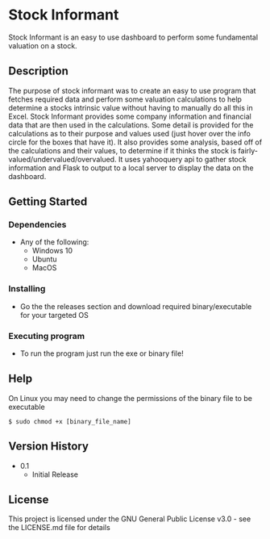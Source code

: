 # Stock Informant

Stock Informant is an easy to use dashboard to perform some fundamental valuation on a stock.


## Description

 The purpose of stock informant was to create an easy to use program that fetches required data and perform some valuation calculations to help determine a stocks intrinsic value without having to manually do all this in Excel. Stock Informant provides some company information and financial data that are then used in the calculations. Some detail is provided for the calculations as to their purpose and values used (just hover over the info circle for the boxes that have it). It also provides some analysis, based off of the calculations and their values, to determine if it thinks the stock is fairly-valued/undervalued/overvalued. It uses yahooquery api to gather stock information and Flask to output to a local server to display the data on the dashboard.

## Getting Started

### Dependencies

* Any of the following:
    * Windows 10
    * Ubuntu
    * MacOS

### Installing

* Go the the releases section and download required binary/executable for your targeted OS

### Executing program

* To run the program just run the exe or binary file!


## Help

On Linux you may need to change the permissions of the binary file to be executable
```
$ sudo chmod +x [binary_file_name]
```

## Version History

* 0.1
    * Initial Release

## License

This project is licensed under the GNU General Public License v3.0 - see the LICENSE.md file for details
